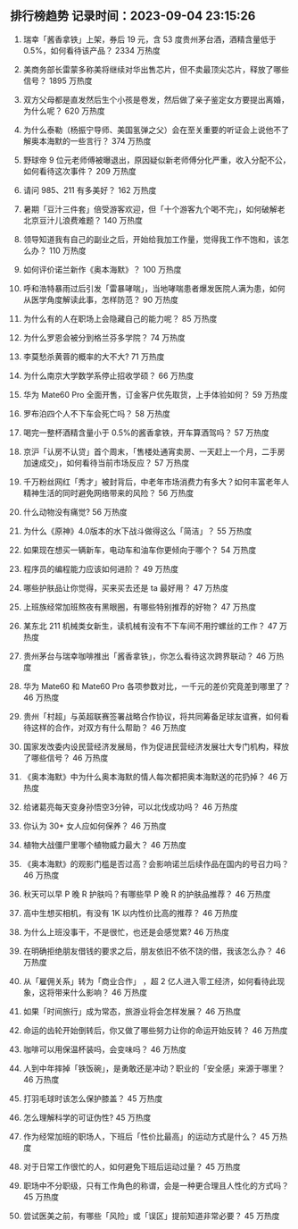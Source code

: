 
## 排行榜趋势 记录时间：2023-09-04 23:15:26
  
  1. 瑞幸「酱香拿铁」上架，券后 19 元，含 53 度贵州茅台酒，酒精含量低于 0.5%，如何看待该产品？ 2334 万热度
    
  2. 美商务部长雷蒙多称美将继续对华出售芯片，但不卖最顶尖芯片，释放了哪些信号？ 1895 万热度
    
  3. 双方父母都是直发然后生个小孩是卷发，然后做了亲子鉴定女方要提出离婚，为什么呢？ 620 万热度
    
  4. 为什么泰勒（杨振宁导师、美国氢弹之父）会在至关重要的听证会上说他不了解奥本海默的一些言行？ 374 万热度
    
  5. 野球帝 9 位元老师傅被曝退出，原因疑似新老师傅分化严重，收入分配不公，如何看待这次事件？ 209 万热度
    
  6. 请问 985、211 有多美好？ 162 万热度
    
  7. 暑期「豆汁三件套」倍受游客欢迎，但「十个游客九个喝不完」，如何破解老北京豆汁儿浪费难题？ 140 万热度
    
  8. 领导知道我有自己的副业之后，开始给我加工作量，觉得我工作不饱和，该怎么办？ 110 万热度
    
  9. 如何评价诺兰新作《奥本海默》？ 100 万热度
    
  10. 呼和浩特暴雨过后引发「雷暴哮喘」，当地哮喘患者爆发医院人满为患，如何从医学角度解读此事，怎样防范？ 90 万热度
    
  11. 为什么有的人在职场上会隐藏自己的能力呢？ 85 万热度
    
  12. 为什么罗恩会被分到格兰芬多学院？ 74 万热度
    
  13. 李莫愁杀黄蓉的概率的大不大? 71 万热度
    
  14. 为什么南京大学数学系停止招收学硕？ 66 万热度
    
  15. 华为 Mate60 Pro 全面开售，订金客户优先取货，上手体验如何？ 59 万热度
    
  16. 罗布泊四个人不下车会死亡吗？ 58 万热度
    
  17. 喝完一整杯酒精含量小于 0.5%的酱香拿铁，开车算酒驾吗？ 57 万热度
    
  18. 京沪「认房不认贷」首个周末，「售楼处通宵卖房、一天赶上一个月，二手房加速成交」，如何看待当前市场反应？ 57 万热度
    
  19. 千万粉丝网红「秀才」被封背后，中老年市场消费力有多大？如何丰富老年人精神生活的同时避免网络带来的风险？ 56 万热度
    
  20. 什么动物没有痛觉? 56 万热度
    
  21. 为什么《原神》4.0版本的水下战斗做得这么「简洁」？ 55 万热度
    
  22. 如果现在想买一辆新车，电动车和油车你更倾向于哪个？ 54 万热度
    
  23. 程序员的编程能力应该如何进阶？ 49 万热度
    
  24. 哪些护肤品让你觉得，买来买去还是 ta 最好用？ 47 万热度
    
  25. 上班族经常加班熬夜有黑眼圈，有哪些特别推荐的好物？ 47 万热度
    
  26. 某东北 211 机械类女新生，读机械有没有不下车间不用拧螺丝的工作？ 47 万热度
    
  27. 贵州茅台与瑞幸咖啡推出「酱香拿铁」，你怎么看待这次跨界联动？ 46 万热度
    
  28. 华为 Mate60 和 Mate60 Pro 各项参数对比，一千元的差价究竟差到哪里了？ 46 万热度
    
  29. 贵州「村超」与英超联赛签署战略合作协议，将共同筹备足球友谊赛，如何看待这样的合作，对双方有什么帮助？ 46 万热度
    
  30. 国家发改委内设民营经济发展局，作为促进民营经济发展壮大专门机构，释放了哪些信号？ 46 万热度
    
  31. 《奥本海默》中为什么奥本海默的情人每次都把奥本海默送的花扔掉？ 46 万热度
    
  32. 给诸葛亮每天变身孙悟空3分钟，可以北伐成功吗？ 46 万热度
    
  33. 你认为 30+ 女人应如何保养？ 46 万热度
    
  34. 植物大战僵尸里哪个植物威力最大？ 46 万热度
    
  35. 《奥本海默》的观影门槛是否过高？会影响诺兰后续作品在国内的号召力吗？ 46 万热度
    
  36. 秋天可以早 P 晚 R 护肤吗？有哪些早 P 晚 R 的护肤品推荐？ 46 万热度
    
  37. 高中生想买相机，有没有 1K 以内性价比高的推荐？ 46 万热度
    
  38. 为什么上班没事干，不是很忙，也还是会感觉累? 46 万热度
    
  39. 在明确拒绝朋友借钱的要求之后，朋友依旧不依不饶的借，我该怎么办？ 46 万热度
    
  40. 从「雇佣关系」转为「商业合作」 ，超 2 亿人进入零工经济，如何看待此现象，这将带来什么影响？ 46 万热度
    
  41. 如果「时间旅行」成为常态，旅游业将会怎样发展？ 46 万热度
    
  42. 命运的齿轮开始倒转后，你又做了哪些努力让你的命运开始反转？ 46 万热度
    
  43. 咖啡可以用保温杯装吗，会变味吗？ 46 万热度
    
  44. 人到中年摔掉「铁饭碗」，是勇敢还是冲动？职业的「安全感」来源于哪里？ 46 万热度
    
  45. 打羽毛球时该怎么保护膝盖？ 45 万热度
    
  46. 怎么理解科学的可证伪性? 45 万热度
    
  47. 作为经常加班的职场人，下班后「性价比最高」的运动方式是什么？ 45 万热度
    
  48. 对于日常工作很忙的人，如何避免下班后运动过量？ 45 万热度
    
  49. 职场中不分职级，只有工作角色的称谓，会是一种更合理且人性化的方式吗？ 45 万热度
    
  50. 尝试医美之前，有哪些「风险」或「误区」提前知道非常必要？ 45 万热度
    